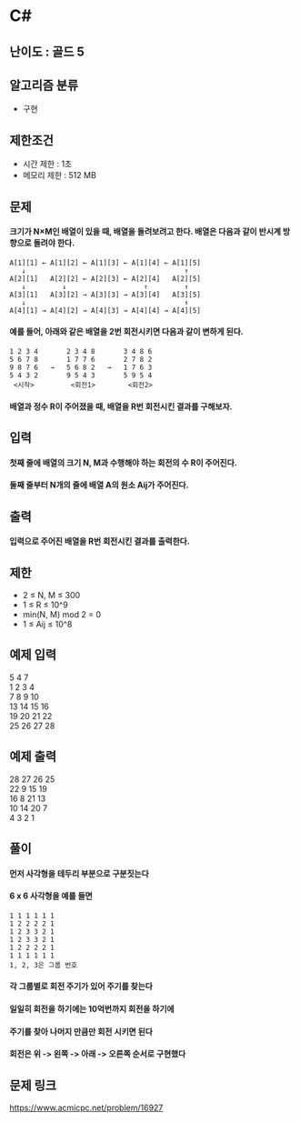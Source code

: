 # C#

## 난이도 : 골드 5

## 알고리즘 분류
  - 구현

## 제한조건
  - 시간 제한 : 1초
  - 메모리 제한 : 512 MB

## 문제
#### 크기가 N×M인 배열이 있을 때, 배열을 돌려보려고 한다. 배열은 다음과 같이 반시계 방향으로 돌려야 한다.
	A[1][1] ← A[1][2] ← A[1][3] ← A[1][4] ← A[1][5]
	   ↓                                       ↑
	A[2][1]   A[2][2] ← A[2][3] ← A[2][4]   A[2][5]
	   ↓         ↓                   ↑         ↑
	A[3][1]   A[3][2] → A[3][3] → A[3][4]   A[3][5]
	   ↓                                       ↑
	A[4][1] → A[4][2] → A[4][3] → A[4][4] → A[4][5]
#### 예를 들어, 아래와 같은 배열을 2번 회전시키면 다음과 같이 변하게 된다.
	1 2 3 4       2 3 4 8       3 4 8 6
	5 6 7 8       1 7 7 6       2 7 8 2
	9 8 7 6   →   5 6 8 2   →   1 7 6 3
	5 4 3 2       9 5 4 3       5 9 5 4
	 <시작>         <회전1>        <회전2>
#### 배열과 정수 R이 주어졌을 때, 배열을 R번 회전시킨 결과를 구해보자.

## 입력
#### 첫째 줄에 배열의 크기 N, M과 수행해야 하는 회전의 수 R이 주어진다.
#### 둘째 줄부터 N개의 줄에 배열 A의 원소 Aij가 주어진다.

## 출력
#### 입력으로 주어진 배열을 R번 회전시킨 결과를 출력한다.

## 제한
  - 2 ≤ N, M ≤ 300
  - 1 ≤ R ≤ 10^9
  - min(N, M) mod 2 = 0
  - 1 ≤ Aij ≤ 10^8

## 예제 입력
5 4 7<br/>
1 2 3 4<br/>
7 8 9 10<br/>
13 14 15 16<br/>
19 20 21 22<br/>
25 26 27 28<br/>

## 예제 출력
28 27 26 25<br/>
22 9 15 19<br/>
16 8 21 13<br/>
10 14 20 7<br/>
4 3 2 1<br/>

## 풀이
#### 먼저 사각형을 테두리 부분으로 구분짓는다
#### 6 x 6 사각형을 예를 들면
	1 1 1 1 1 1
	1 2 2 2 2 1
	1 2 3 3 2 1
	1 2 3 3 2 1
	1 2 2 2 2 1
	1 1 1 1 1 1
	1, 2, 3은 그룹 번호
#### 각 그룹별로 회전 주기가 있어 주기를 찾는다
#### 일일히 회전을 하기에는 10억번까지 회전을 하기에
#### 주기를 찾아 나머지 만큼만 회전 시키면 된다
#### 회전은 위 -> 왼쪽 -> 아래 -> 오른쪽 순서로 구현했다

## 문제 링크
https://www.acmicpc.net/problem/16927